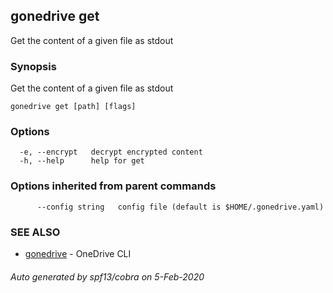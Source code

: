 ## gonedrive get

Get the content of a given file as stdout

### Synopsis

Get the content of a given file as stdout

```
gonedrive get [path] [flags]
```

### Options

```
  -e, --encrypt   decrypt encrypted content
  -h, --help      help for get
```

### Options inherited from parent commands

```
      --config string   config file (default is $HOME/.gonedrive.yaml)
```

### SEE ALSO

* [gonedrive](gonedrive.md)	 - OneDrive CLI

###### Auto generated by spf13/cobra on 5-Feb-2020
